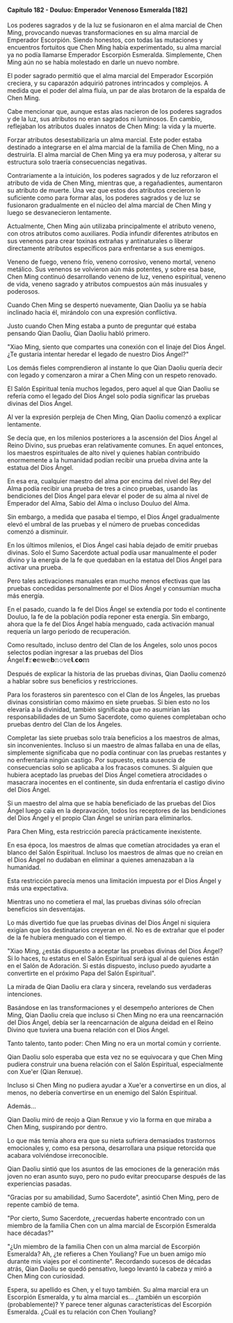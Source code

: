 
#### Capítulo 182 - Douluo: Emperador Venenoso Esmeralda [182]

Los poderes sagrados y de la luz se fusionaron en el alma marcial de Chen Ming, provocando nuevas transformaciones en su alma marcial de Emperador Escorpión. Siendo honestos, con todas las mutaciones y encuentros fortuitos que Chen Ming había experimentado, su alma marcial ya no podía llamarse Emperador Escorpión Esmeralda. Simplemente, Chen Ming aún no se había molestado en darle un nuevo nombre.

El poder sagrado permitió que el alma marcial del Emperador Escorpión creciera, y su caparazón adquirió patrones intrincados y complejos. A medida que el poder del alma fluía, un par de alas brotaron de la espalda de Chen Ming.

Cabe mencionar que, aunque estas alas nacieron de los poderes sagrados y de la luz, sus atributos no eran sagrados ni luminosos. En cambio, reflejaban los atributos duales innatos de Chen Ming: la vida y la muerte.

Forzar atributos desestabilizaría un alma marcial. Este poder estaba destinado a integrarse en el alma marcial de la familia de Chen Ming, no a destruirla. El alma marcial de Chen Ming ya era muy poderosa, y alterar su estructura solo traería consecuencias negativas.

Contrariamente a la intuición, los poderes sagrados y de luz reforzaron el atributo de vida de Chen Ming, mientras que, a regañadientes, aumentaron su atributo de muerte. Una vez que estos dos atributos crecieron lo suficiente como para formar alas, los poderes sagrados y de luz se fusionaron gradualmente en el núcleo del alma marcial de Chen Ming y luego se desvanecieron lentamente.

Actualmente, Chen Ming aún utilizaba principalmente el atributo veneno, con otros atributos como auxiliares. Podía infundir diferentes atributos en sus venenos para crear toxinas extrañas y antinaturales o liberar directamente atributos específicos para enfrentarse a sus enemigos.

Veneno de fuego, veneno frío, veneno corrosivo, veneno mortal, veneno metálico. Sus venenos se volvieron aún más potentes, y sobre esa base, Chen Ming continuó desarrollando veneno de luz, veneno espiritual, veneno de vida, veneno sagrado y atributos compuestos aún más inusuales y poderosos.

Cuando Chen Ming se despertó nuevamente, Qian Daoliu ya se había inclinado hacia él, mirándolo con una expresión conflictiva.

Justo cuando Chen Ming estaba a punto de preguntar qué estaba pensando Qian Daoliu, Qian Daoliu habló primero.

"Xiao Ming, siento que compartes una conexión con el linaje del Dios Ángel. ¿Te gustaría intentar heredar el legado de nuestro Dios Ángel?"

Los demás fieles comprendieron al instante lo que Qian Daoliu quería decir con legado y comenzaron a mirar a Chen Ming con un respeto renovado.

El Salón Espiritual tenía muchos legados, pero aquel al que Qian Daoliu se refería como el legado del Dios Ángel solo podía significar las pruebas divinas del Dios Ángel.

Al ver la expresión perpleja de Chen Ming, Qian Daoliu comenzó a explicar lentamente.

Se decía que, en los milenios posteriores a la ascensión del Dios Ángel al Reino Divino, sus pruebas eran relativamente comunes. En aquel entonces, los maestros espirituales de alto nivel y quienes habían contribuido enormemente a la humanidad podían recibir una prueba divina ante la estatua del Dios Ángel.

En esa era, cualquier maestro del alma por encima del nivel del Rey del Alma podía recibir una prueba de tres a cinco pruebas, usando las bendiciones del Dios Ángel para elevar el poder de su alma al nivel de Emperador del Alma, Sabio del Alma o incluso Douluo del Alma.

Sin embargo, a medida que pasaba el tiempo, el Dios Ángel gradualmente elevó el umbral de las pruebas y el número de pruebas concedidas comenzó a disminuir.

En los últimos milenios, el Dios Ángel casi había dejado de emitir pruebas divinas. Solo el Sumo Sacerdote actual podía usar manualmente el poder divino y la energía de la fe que quedaban en la estatua del Dios Ángel para activar una prueba.

Pero tales activaciones manuales eran mucho menos efectivas que las pruebas concedidas personalmente por el Dios Ángel y consumían mucha más energía.

En el pasado, cuando la fe del Dios Ángel se extendía por todo el continente Douluo, la fe de la población podía reponer esta energía. Sin embargo, ahora que la fe del Dios Ángel había menguado, cada activación manual requería un largo período de recuperación.

Como resultado, incluso dentro del Clan de los Ángeles, solo unos pocos selectos podían ingresar a las pruebas del Dios Ángel.𝗳𝚛𝗲𝕖𝕨𝕖𝗯𝚗𝚘𝕧𝕖𝗹.𝗰𝗼𝕞

Después de explicar la historia de las pruebas divinas, Qian Daoliu comenzó a hablar sobre sus beneficios y restricciones.

Para los forasteros sin parentesco con el Clan de los Ángeles, las pruebas divinas consistirían como máximo en siete pruebas. Si bien esto no los elevaría a la divinidad, también significaba que no asumirían las responsabilidades de un Sumo Sacerdote, como quienes completaban ocho pruebas dentro del Clan de los Ángeles.

Completar las siete pruebas solo traía beneficios a los maestros de almas, sin inconvenientes. Incluso si un maestro de almas fallaba en una de ellas, simplemente significaba que no podía continuar con las pruebas restantes y no enfrentaría ningún castigo. Por supuesto, esta ausencia de consecuencias solo se aplicaba a los fracasos comunes. Si alguien que hubiera aceptado las pruebas del Dios Ángel cometiera atrocidades o masacrara inocentes en el continente, sin duda enfrentaría el castigo divino del Dios Ángel.

Si un maestro del alma que se había beneficiado de las pruebas del Dios Ángel luego caía en la depravación, todos los receptores de las bendiciones del Dios Ángel y el propio Clan Ángel se unirían para eliminarlos.

Para Chen Ming, esta restricción parecía prácticamente inexistente.

En esa época, los maestros de almas que cometían atrocidades ya eran el blanco del Salón Espiritual. Incluso los maestros de almas que no creían en el Dios Ángel no dudaban en eliminar a quienes amenazaban a la humanidad.

Esta restricción parecía menos una limitación impuesta por el Dios Ángel y más una expectativa.

Mientras uno no cometiera el mal, las pruebas divinas sólo ofrecían beneficios sin desventajas.

Lo más divertido fue que las pruebas divinas del Dios Ángel ni siquiera exigían que los destinatarios creyeran en él. No es de extrañar que el poder de la fe hubiera menguado con el tiempo.

"Xiao Ming, ¿estás dispuesto a aceptar las pruebas divinas del Dios Ángel? Si lo haces, tu estatus en el Salón Espiritual será igual al de quienes están en el Salón de Adoración. Si estás dispuesto, incluso puedo ayudarte a convertirte en el próximo Papa del Salón Espiritual".

La mirada de Qian Daoliu era clara y sincera, revelando sus verdaderas intenciones.

Basándose en las transformaciones y el desempeño anteriores de Chen Ming, Qian Daoliu creía que incluso si Chen Ming no era una reencarnación del Dios Ángel, debía ser la reencarnación de alguna deidad en el Reino Divino que tuviera una buena relación con el Dios Ángel.

Tanto talento, tanto poder: Chen Ming no era un mortal común y corriente.

Qian Daoliu solo esperaba que esta vez no se equivocara y que Chen Ming pudiera construir una buena relación con el Salón Espiritual, especialmente con Xue'er (Qian Renxue).

Incluso si Chen Ming no pudiera ayudar a Xue'er a convertirse en un dios, al menos, no debería convertirse en un enemigo del Salón Espiritual.

Además...

Qian Daoliu miró de reojo a Qian Renxue y vio la forma en que miraba a Chen Ming, suspirando por dentro.

Lo que más temía ahora era que su nieta sufriera demasiados trastornos emocionales y, como esa persona, desarrollara una psique retorcida que acabara volviéndose irreconocible.

Qian Daoliu sintió que los asuntos de las emociones de la generación más joven no eran asunto suyo, pero no pudo evitar preocuparse después de las experiencias pasadas.

"Gracias por su amabilidad, Sumo Sacerdote", asintió Chen Ming, pero de repente cambió de tema.

"Por cierto, Sumo Sacerdote, ¿recuerdas haberte encontrado con un miembro de la familia Chen con un alma marcial de Escorpión Esmeralda hace décadas?"

"¿Un miembro de la familia Chen con un alma marcial de Escorpión Esmeralda? Ah, ¿te refieres a Chen Youliang? Fue un buen amigo mío durante mis viajes por el continente". Recordando sucesos de décadas atrás, Qian Daoliu se quedó pensativo, luego levantó la cabeza y miró a Chen Ming con curiosidad.

Espera, su apellido es Chen, y el tuyo también. Su alma marcial era un Escorpión Esmeralda, y tu alma marcial es... ¿también un escorpión (probablemente)? Y parece tener algunas características del Escorpión Esmeralda. ¿Cuál es tu relación con Chen Youliang?